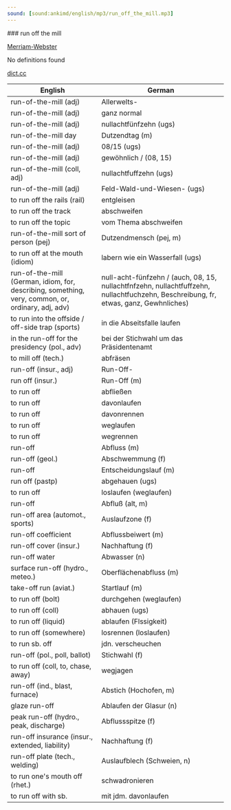 ```yaml
---
sound: [sound:ankimd/english/mp3/run_off_the_mill.mp3]
---
```


\### run off the mill

[Merriam-Webster](https://www.merriam-webster.com/dictionary/run+off+the+mill)

No definitions found

[dict.cc](https://www.dict.cc/run+off+the+mill)

| English        | German       |
| -------------- | ------------ |
| run-of-the-mill (adj) | Allerwelts- |
| run-of-the-mill (adj) | ganz normal |
| run-of-the-mill (adj) | nullachtfünfzehn (ugs) |
| run-of-the-mill day | Dutzendtag (m) |
| run-of-the-mill (adj) | 08/15 (ugs) |
| run-of-the-mill (adj) | gewöhnlich / (08, 15) |
| run-of-the-mill (coll, adj) | nullachtfuffzehn (ugs) |
| run-of-the-mill (adj) | Feld-Wald-und-Wiesen- (ugs) |
| to run off the rails (rail) | entgleisen |
| to run off the track | abschweifen |
| to run off the topic | vom Thema abschweifen |
| run-of-the-mill sort of person (pej) | Dutzendmensch (pej, m) |
| to run off at the mouth (idiom) | labern wie ein Wasserfall (ugs) |
| run-of-the-mill (German, idiom, for, describing, something, very, common, or, ordinary, adj, adv) | null-acht-fünfzehn / (auch, 08, 15, nullachtfnfzehn, nullachtfuffzehn, nullachtfuchzehn, Beschreibung, fr, etwas, ganz, Gewhnliches) |
| to run into the offside / off-side trap (sports) | in die Abseitsfalle laufen |
| in the run-off for the presidency (pol., adv) | bei der Stichwahl um das Präsidentenamt |
| to mill off (tech.) | abfräsen |
| run-off (insur., adj) | Run-Off- |
| run off (insur.) | Run-Off (m) |
| to run off | abfließen |
| to run off | davonlaufen |
| to run off | davonrennen |
| to run off | weglaufen |
| to run off | wegrennen |
| run-off | Abfluss (m) |
| run-off (geol.) | Abschwemmung (f) |
| run-off | Entscheidungslauf (m) |
| run off (pastp) | abgehauen (ugs) |
| to run off | loslaufen (weglaufen) |
| run-off | Abfluß (alt, m) |
| run-off area (automot., sports) | Auslaufzone (f) |
| run-off coefficient | Abflussbeiwert (m) |
| run-off cover (insur.) | Nachhaftung (f) |
| run-off water | Abwasser (n) |
| surface run-off (hydro., meteo.) | Oberflächenabfluss (m) |
| take-off run (aviat.) | Startlauf (m) |
| to run off (bolt) | durchgehen (weglaufen) |
| to run off (coll) | abhauen (ugs) |
| to run off (liquid) | ablaufen (Flssigkeit) |
| to run off (somewhere) | losrennen (loslaufen) |
| to run sb. off | jdn. verscheuchen |
| run-off (pol., poll, ballot) | Stichwahl (f) |
| to run off (coll, to, chase, away) | wegjagen |
| run-off (ind., blast, furnace) | Abstich (Hochofen, m) |
| glaze run-off | Ablaufen der Glasur (n) |
| peak run-off (hydro., peak, discharge) | Abflussspitze (f) |
| run-off insurance (insur., extended, liability) | Nachhaftung (f) |
| run-off plate (tech., welding) | Auslaufblech (Schweien, n) |
| to run one's mouth off (rhet.) | schwadronieren |
| to run off with sb. | mit jdm. davonlaufen |
